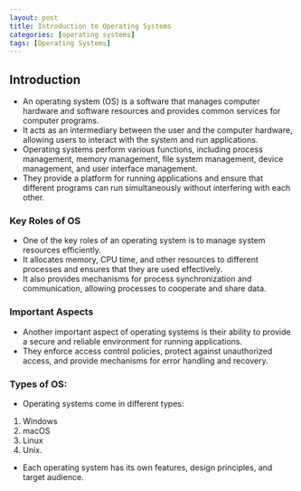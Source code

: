 ```yaml
---
layout: post
title: Introduction to Operating Systems
categories: [operating systems]
tags: [Operating Systems]
---
```


## Introduction
- An operating system (OS) is a software that manages computer hardware and software resources and provides common services for computer programs. 
- It acts as an intermediary between the user and the computer hardware, allowing users to interact with the system and run applications.
- Operating systems perform various functions, including process management, memory management, file system management, device management, and user interface management. 
- They provide a platform for running applications and ensure that different programs can run simultaneously without interfering with each other.

### Key Roles of OS
- One of the key roles of an operating system is to manage system resources efficiently. 
- It allocates memory, CPU time, and other resources to different processes and ensures that they are used effectively. 
- It also provides mechanisms for process synchronization and communication, allowing processes to cooperate and share data.

### Important Aspects
- Another important aspect of operating systems is their ability to provide a secure and reliable environment for running applications. 
- They enforce access control policies, protect against unauthorized access, and provide mechanisms for error handling and recovery.

### Types of OS:
- Operating systems come in different types:
1. Windows
2. macOS
3. Linux
4. Unix. 
- Each operating system has its own features, design principles, and target audience.

